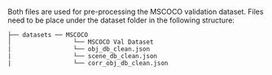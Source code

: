 Both files are used for pre-processing the MSCOCO validation dataset. Files need to be place under the dataset folder in the following structure:
```
├── datasets ── MSCOCO
│                 └── MSCOCO Val Dataset
|                 └── obj_db_clean.json
|                 └── scene_db_clean.json
|                 └── corr_obj_db_clean.json
```
